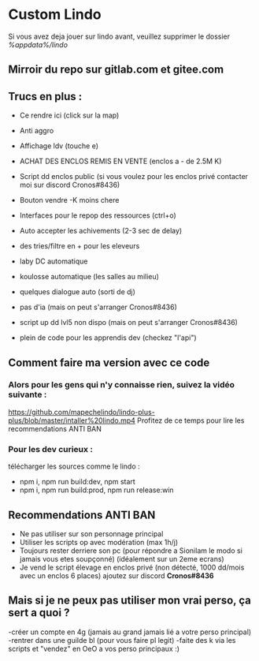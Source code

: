 # Custom Lindo
Si vous avez deja jouer sur lindo avant, veuillez supprimer le dossier *%appdata%/lindo*

## Mirroir du repo sur gitlab.com et gitee.com

## Trucs en plus :

- Ce rendre ici (click sur la map)
- Anti aggro
- Affichage ldv (touche e)
- ACHAT DES ENCLOS REMIS EN VENTE (enclos a - de 2.5M K)
- Script dd enclos public (si vous voulez pour les enclos privé contacter moi sur discord Cronos#8436)
- Bouton vendre -K moins chere
- Interfaces pour le repop des ressources (ctrl+o)
- Auto accepter les achivements (2-3 sec de delay)
- des tries/filtre en + pour les eleveurs
- laby DC automatique
- koulosse automatique (les salles au milieu)
- quelques dialogue auto (sorti de dj)
- pas d'ia (mais on peut s'arranger Cronos#8436)
- script up dd lvl5 non dispo (mais on peut s'arranger Cronos#8436)

- plein de code pour les apprendis dev (checkez "l'api")

## Comment faire ma version avec ce code

### Alors pour les gens qui n'y connaisse rien, suivez la vidéo suivante :
https://github.com/mapechelindo/lindo-plus-plus/blob/master/intaller%20lindo.mp4
Profitez de ce temps pour lire les recommendations ANTI BAN

### Pour les dev curieux :
télécharger les sources comme le lindo :
- npm i, npm run build:dev, npm start
- npm i, npm run build:prod, npm run release:win


## Recommendations ANTI BAN

- Ne pas utiliser sur son personnage principal
- Utiliser les scripts op avec modération (max 1h/j)
- Toujours rester derriere son pc (pour répondre a Sionilam le modo si jamais vous etes soupçonné) (idéalement sur un 2eme ecrans)
- Je vend le script élevage en enclos privé (non détecté, 1000 dd/mois avec un enclos 6 places) ajoutez sur discord **Cronos#8436**

## Mais si je ne peux pas utiliser mon vrai perso, ça sert a quoi ?

-créer un compte en 4g (jamais au grand jamais lié a votre perso principal)
-rentrer dans une guilde bl (pour vous faire pl legit)
-faite des k via les scripts et "vendez" en OeO a vos perso principaux :)
